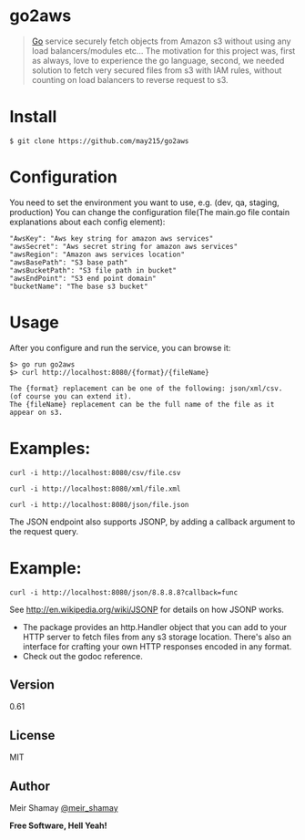 go2aws
===============

> [Go](http://golang.org) service securely fetch objects from Amazon s3 without using any load balancers/modules etc... 
> The motivation for this project was, first as always, love to experience the go language, second, we needed solution to fetch 
> very secured files from s3 with IAM rules, without counting on load balancers to reverse request to s3. 

Install
===============

    $ git clone https://github.com/may215/go2aws
    
Configuration
===============
You need to set the environment you want to use, e.g. (dev, qa, staging, production) 
You can change the configuration file(The main.go file contain explanations about each config element):

    "AwsKey": "Aws key string for amazon aws services"
    "awsSecret": "Aws secret string for amazon aws services"
	"awsRegion": "Amazon aws services location"
	"awsBasePath": "S3 base path"
	"awsBucketPath": "S3 file path in bucket"
	"awsEndPoint": "S3 end point domain"
	"bucketName": "The base s3 bucket"

Usage
===============

After you configure and run the service, you can browse it:

    $> go run go2aws
    $> curl http://localhost:8080/{format}/{fileName}

	The {format} replacement can be one of the following: json/xml/csv. (of course you can extend it).
	The {fileName} replacement can be the full name of the file as it appear on s3.


Examples:
===============

	curl -i http://localhost:8080/csv/file.csv

	curl -i http://localhost:8080/xml/file.xml

	curl -i http://localhost:8080/json/file.json

The JSON endpoint also supports JSONP, by adding a callback argument to the request query.

Example:
===============

	curl -i http://localhost:8080/json/8.8.8.8?callback=func

See http://en.wikipedia.org/wiki/JSONP for details on how JSONP works.

 * The package provides an http.Handler object that you can add to your HTTP server to fetch files from any s3 storage location. There's also an interface for crafting your own HTTP responses encoded in any format.
 * Check out the godoc reference.


Version
----

0.61

License
----

MIT

Author
----

Meir Shamay [@meir_shamay](https://twitter.com/meir_shamay)

**Free Software, Hell Yeah!**

[@meir_shamay]:https://www.twitter.com/meir_shamay